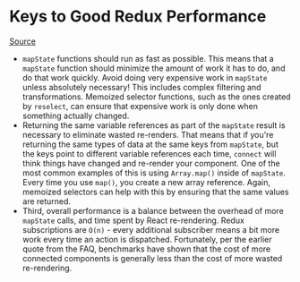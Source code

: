 # Keys to Good Redux Performance

[Source](https://blog.isquaredsoftware.com/2017/01/practical-redux-part-6-connected-lists-forms-and-performance/)

- `mapState` functions should run as fast as possible. This means that a `mapState` function should minimize the amount of work it has to do, and do that work quickly. Avoid doing very expensive work in `mapState` unless absolutely necessary! This includes complex filtering and transformations. Memoized selector functions, such as the ones created by `reselect`, can ensure that expensive work is only done when something actually changed.
- Returning the same variable references as part of the `mapState` result is necessary to eliminate wasted re-renders. That means that if you're returning the same types of data at the same keys from `mapState`, but the keys point to different variable references each time, `connect` will think things have changed and re-render your component. One of the most common examples of this is using `Array.map()` inside of `mapState`. Every time you use `map()`, you create a new array reference. Again, memoized selectors can help with this by ensuring that the same values are returned.
- Third, overall performance is a balance between the overhead of more `mapState` calls, and time spent by React re-rendering. Redux subscriptions are `O(n)` - every additional subscriber means a bit more work every time an action is dispatched. Fortunately, per the earlier quote from the FAQ, benchmarks have shown that the cost of more connected components is generally less than the cost of more wasted re-rendering.
